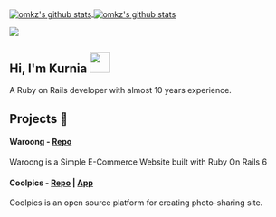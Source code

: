 <a href="https://github.com/omkz">
  <img align="center" src="https://github-readme-stats.vercel.app/api/top-langs/?username=omkz&theme=react&layout=compact" alt="omkz's github stats"/>
</a>

<a href="https://github.com/omkz">
 <img align="center" src="https://github-readme-stats.vercel.app/api?username=omkz&show_icons=true&theme=react&line_height=20" alt="omkz's github stats"/>
</a>

![](https://komarev.com/ghpvc/?username=omkz&style=flat-square)


## Hi, I'm Kurnia <img src="https://user-images.githubusercontent.com/10743728/100195412-e2ca3780-2f29-11eb-98b0-26af8496f704.gif" width="36px" /> 
A Ruby on Rails developer with almost 10 years experience.

## Projects 🎨 

#### Waroong - [Repo](https://github.com/omkz/waroong)

Waroong is a Simple E-Commerce Website built with Ruby On Rails 6

#### Coolpics - [Repo](https://github.com/omkz/coolpics) | [App](https://coolpics.herokuapp.com)

Coolpics is an open source platform for creating photo-sharing site.


